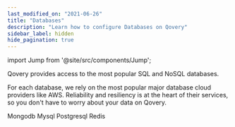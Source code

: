 ```yaml
---
last_modified_on: "2021-06-26"
title: "Databases"
description: "Learn how to configure Databases on Qovery"
sidebar_label: hidden
hide_pagination: true
---
```


import Jump from '@site/src/components/Jump';

Qovery provides access to the most popular SQL and NoSQL databases.

For each database, we rely on the most popular major database cloud providers like AWS. Reliability and resiliency is at the heart of their services, so you don't have to worry about your data on Qovery.

<Jump to="/docs/using-qovery/configuration/database/mongodb/">Mongodb</Jump>
<Jump to="/docs/using-qovery/configuration/database/mysql/">Mysql</Jump>
<Jump to="/docs/using-qovery/configuration/database/postgresql/">Postgresql</Jump>
<Jump to="/docs/using-qovery/configuration/database/redis/">Redis</Jump>



